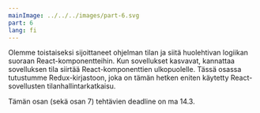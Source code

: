 ```yaml
---
mainImage: ../../../images/part-6.svg
part: 6
lang: fi
---
```


<div class="intro">

Olemme toistaiseksi sijoittaneet ohjelman tilan ja siitä huolehtivan logiikan suoraan React-komponentteihin. Kun sovellukset kasvavat, kannattaa sovelluksen tila siirtää React-komponenttien ulkopuolelle. Tässä osassa tutustumme Redux-kirjastoon, joka on tämän hetken eniten käytetty React-sovellusten tilanhallintarkatkaisu. 

Tämän osan (sekä osan 7) tehtävien deadline on ma 14.3.  

</div>
